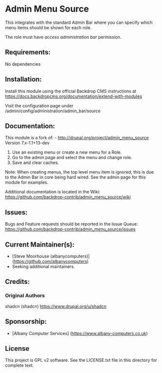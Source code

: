 # Admin Menu Source

This integrates with the standard Admin Bar where you can specify which menu
items should be shown for each role.

The role must have *access administration bar* permission.

## Requirements:
No dependencies

## Installation:
Install this module using the official Backdrop CMS instructions at https://docs.backdropcms.org/documentation/extend-with-modules

Visit the configuration page under /admin/config/administration/admin_bar/source

## Documentation:
This module is a fork of: -
 http://drupal.org/project/admin_menu_source Version 7.x-1.1+13-dev

1. Use an existing menu or create a new menu for a Role.
2. Go to the admin page and select the menu and change role.
3. Save and clear caches.

Note: When creating menus, the top level menu item is ignored, this is due to
the Admin Bar in core being hard wired. See the admin page for this module
for examples.

Additional documentation is located in the Wiki: https://github.com/backdrop-contrib/admin_menu_source/wiki

## Issues:
Bugs and Feature requests should be reported in the Issue Queue: https://github.com/backdrop-contrib/admin_menu_source/issues

## Current Maintainer(s):
- [Steve Moorhouse (albanycomputers)] (https://github.com/albanycomputers)
- Seeking additional maintainers.

## Credits:

### Original Authors 
shadcn (shadcn) https://www.drupal.org/u/shadcn

## Sponsorship:
 - [Albany Computer Services] (https://www.albany-computers.co.uk)

## License
This project is GPL v2 software. See the LICENSE.txt file in this directory for complete text.
